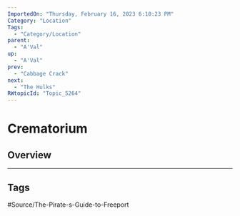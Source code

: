 ```yaml
---
ImportedOn: "Thursday, February 16, 2023 6:10:23 PM"
Category: "Location"
Tags:
  - "Category/Location"
parent:
  - "A'Val"
up:
  - "A'Val"
prev:
  - "Cabbage Crack"
next:
  - "The Hulks"
RWtopicId: "Topic_5264"
---
```

# Crematorium
## Overview

---
## Tags
#Source/The-Pirate-s-Guide-to-Freeport


